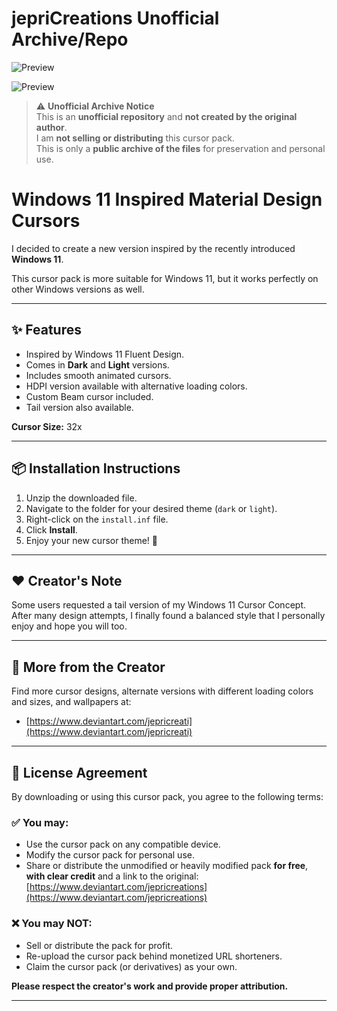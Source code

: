 # jepriCreations Unofficial Archive/Repo

![Preview](https://github.com/user-attachments/assets/f4adfb7e-eb4c-4f6c-adab-bfb1dceaa1f6)

![Preview](https://github.com/user-attachments/assets/3448e138-4236-495e-a6aa-fca5fa42243d)



> ⚠️ **Unofficial Archive Notice**  
> This is an **unofficial repository** and **not created by the original author**.  
> I am **not selling or distributing** this cursor pack.  
> This is only a **public archive of the files** for preservation and personal use.




# Windows 11 Inspired Material Design Cursors

I decided to create a new version inspired by the recently introduced **Windows 11**.

This cursor pack is more suitable for Windows 11, but it works perfectly on other Windows versions as well.

---

## ✨ Features

- Inspired by Windows 11 Fluent Design.
- Comes in **Dark** and **Light** versions.
- Includes smooth animated cursors.
- HDPI version available with alternative loading colors.
- Custom Beam cursor included.
- Tail version also available.

**Cursor Size:** 32x

---

## 📦 Installation Instructions

1. Unzip the downloaded file.
2. Navigate to the folder for your desired theme (`dark` or `light`).
3. Right-click on the `install.inf` file.
4. Click **Install**.
5. Enjoy your new cursor theme! 🎉

---

## ❤️ Creator's Note

Some users requested a tail version of my Windows 11 Cursor Concept. After many design attempts, I finally found a balanced style that I personally enjoy and hope you will too.

---

## 🔗 More from the Creator

Find more cursor designs, alternate versions with different loading colors and sizes, and wallpapers at:

- [https://www.deviantart.com/jepricreati](https://www.deviantart.com/jepricreati)

---

## 📄 License Agreement

By downloading or using this cursor pack, you agree to the following terms:

### ✅ You may:
- Use the cursor pack on any compatible device.
- Modify the cursor pack for personal use.
- Share or distribute the unmodified or heavily modified pack **for free**, **with clear credit** and a link to the original:
  [https://www.deviantart.com/jepricreations](https://www.deviantart.com/jepricreations)

### ❌ You may NOT:
- Sell or distribute the pack for profit.
- Re-upload the cursor pack behind monetized URL shorteners.
- Claim the cursor pack (or derivatives) as your own.

**Please respect the creator's work and provide proper attribution.**

---
